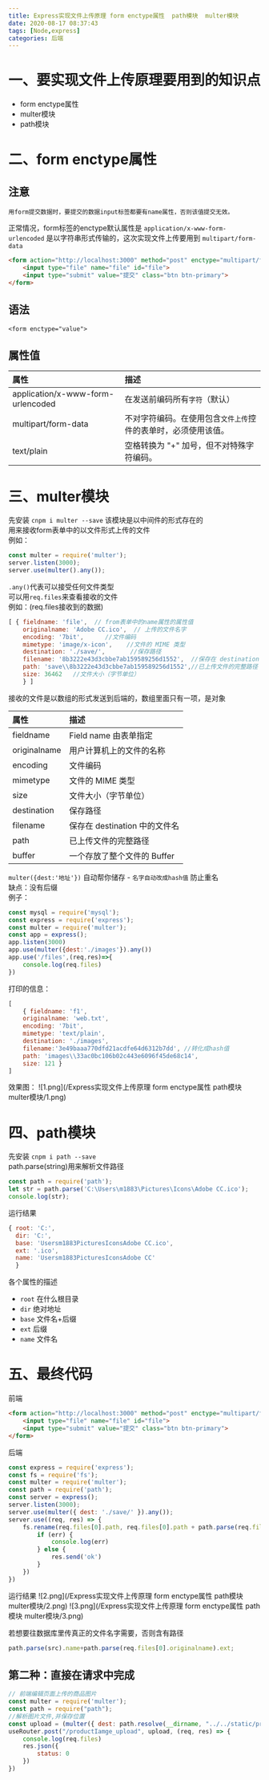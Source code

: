 ```yaml
---
title: Express实现文件上传原理 form enctype属性  path模块  multer模块
date: 2020-08-17 08:37:43
tags: [Node,express]
categories: 后端
---
```

<script type="text/javascript" src="/js/bai.js"></script>

# 一、要实现文件上传原理要用到的知识点
- form enctype属性
- multer模块
- path模块

# 二、form enctype属性
## 注意
`用form提交数据时，要提交的数据input标签都要有name属性，否则该值提交无效。`
<!--- more -->
正常情况，form标签的enctype默认属性是   `application/x-www-form-urlencoded`   是以字符串形式传输的，这次实现文件上传要用到  `multipart/form-data`
```html
<form action="http://localhost:3000" method="post" enctype="multipart/form-data">
    <input type="file" name="file" id="file">
    <input type="submit" value="提交" class="btn btn-primary">
</form>
```
## 语法
`<form enctype="value">`
## 属性值
| 属性                              | 描述                                                           |
| :-------------------------------- | :------------------------------------------------------------- |
| application/x-www-form-urlencoded | 在发送前编码所有`字符`（默认）                                 |
| multipart/form-data               | 不对字符编码。在使用包含`文件上传`控件的表单时，必须使用该值。 |
| text/plain                        | 空格转换为 "+" 加号，但不对特殊字符编码。                      |

# 三、multer模块
先安装 `cnpm i multer --save`
该模块是以中间件的形式存在的  
用来接收form表单中的以文件形式上传的文件  
例如：
```js
const multer = require('multer');
server.listen(3000);
server.use(multer().any());
```
`.any()`代表可以接受任何文件类型  
可以用`req.files`来查看接收的文件  
例如：(req.files接收到的数据)
```js
[ { fieldname: 'file',  // from表单中的name属性的属性值
    originalname: 'Adobe CC.ico',  // 上传的文件名字
    encoding: '7bit',      //文件编码
    mimetype: 'image/x-icon',    //文件的 MIME 类型
    destination: './save/',       //保存路径
    filename: '8b3222e43d3cbbe7ab159589256d1552',  //保存在 destination 中的文件名
    path: 'save\\8b3222e43d3cbbe7ab159589256d1552',//已上传文件的完整路径
    size: 36462   //文件大小（字节单位）   
    } ]
```
接收的文件是以数组的形式发送到后端的，数组里面只有一项，是对象  

| 属性         | 描述                          |
| :----------- | :---------------------------- |
| fieldname    | Field name 由表单指定         |
| originalname | 用户计算机上的文件的名称      |
| encoding     | 文件编码                      |
| mimetype     | 文件的 MIME 类型              |
| size         | 文件大小（字节单位）          |
| destination  | 保存路径                      |
| filename     | 保存在 destination 中的文件名 |
| path         | 已上传文件的完整路径          |
| buffer       | 一个存放了整个文件的 Buffer   |

`multer({dest:'地址'})`  自动帮你储存 - `名字自动改成hash值` 防止重名   
缺点：没有后缀  
例子：
```js
const mysql = require('mysql');
const express = require('express');
const multer = require('multer');
const app = express();
app.listen(3000)
app.use(multer({dest:'./images'}).any())
app.use('/files',(req,res)=>{
    console.log(req.files)
})
```
打印的信息：
```js
[ 
    { fieldname: 'f1',
    originalname: 'web.txt',
    encoding: '7bit',
    mimetype: 'text/plain',
    destination: './images',
    filename:'3e49baaa770dfd21acdfe64d6312b7dd', //转化成hash值
    path: 'images\\33ac0bc106b02c443e6096f45de68c14',
    size: 121 } 
]
```
效果图：
![1.png](/Express实现文件上传原理 form enctype属性  path模块  multer模块/1.png)

# 四、path模块
先安装 `cnpm i path --save`  
path.parse(string)用来解析文件路径
```js
const path = require('path');
let str = path.parse('C:\Users\m1883\Pictures\Icons\Adobe CC.ico');
console.log(str);
```
运行结果
```js
{ root: 'C:',
  dir: 'C:',
  base: 'Usersm1883PicturesIconsAdobe CC.ico',
  ext: '.ico',
  name: 'Usersm1883PicturesIconsAdobe CC' 
  }   
```
各个属性的描述
- `root`  在什么根目录
- `dir` 绝对地址
- `base` 文件名+后缀
- `ext` 后缀
- `name` 文件名

# 五、最终代码
前端
```html
<form action="http://localhost:3000" method="post" enctype="multipart/form-data">
    <input type="file" name="file" id="file">
    <input type="submit" value="提交" class="btn btn-primary">
</form>
```
后端
```js
const express = require('express');
const fs = require('fs');
const multer = require('multer');
const path = require('path');
const server = express();
server.listen(3000);
server.use(multer({ dest: './save/' }).any());
server.use((req, res) => {
    fs.rename(req.files[0].path, req.files[0].path + path.parse(req.files[0].originalname).ext, (err) => {
        if (err) {
            console.log(err)
        } else {
            res.send('ok')
        }
    })
})
```
运行结果
![2.png](/Express实现文件上传原理 form enctype属性  path模块  multer模块/2.png)
![3.png](/Express实现文件上传原理 form enctype属性  path模块  multer模块/3.png)

若想要往数据库里传真正的文件名字需要，否则含有路径
```js
path.parse(src).name+path.parse(req.files[0].originalname).ext;
```
## 第二种：直接在请求中完成
```js
// 前端编辑页面上传的商品图片
const multer = require('multer');
const path = require("path");
//解析图片文件,并保存位置
const upload = (multer({ dest: path.resolve(__dirname, "../../static/product") }).any());
useRouter.post("/productIamge_upload", upload, (req, res) => {
    console.log(req.files)
    res.json({
        status: 0
    })
})
```
